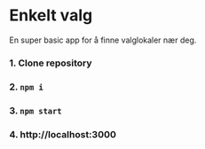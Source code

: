 # Enkelt valg
En super basic app for å finne valglokaler nær deg.

### 1. Clone repository

### 2. `npm i`

### 3. `npm start`

### 4. http://localhost:3000

